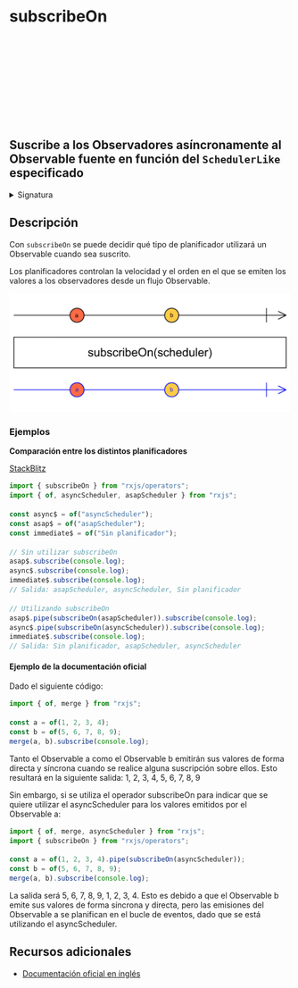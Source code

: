<div class="page-heading">

# subscribeOn

<a target="_blank" href="https://github.com/ReactiveX/rxjs/blob/master/src/internal/operators/subscribeOn.ts">
<svg>
  <use xlink:href="/assets/icons/github.svg#github"></use>
</svg>
</a>
</div>

<h2 class="subtitle"> Suscribe a los Observadores asíncronamente al Observable fuente en función del <code>SchedulerLike</code> especificado
</h2>

<details>
<summary>Signatura</summary>

### Firma

`subscribeOn<T>(scheduler: SchedulerLike, delay: number = 0): MonoTypeOperatorFunction<T>`

### Parámetros

<table>
<tr><td>scheduler</td><td>El <code>SchedulerLike</code> sobre el que llevar a cabo las acciones de suscripción.</td></tr>
<tr><td>delay</td><td>Opcional. El valor por defecto es 0.
Tipo: <code>number</code>.</td></tr>
</table>

### Retorna

`MonoTypeOperatorFunction<T>`: El Observable fuente modificado para que sus suscripciones ocurran en función del `SchedulerLike` especificado.

</details>

## Descripción

Con `subscribeOn` se puede decidir qué tipo de planificador utilizará un Observable cuando sea suscrito.

Los planificadores controlan la velocidad y el orden en el que se emiten los valores a los observadores desde un flujo Observable.

<img src="assets/images/marble-diagrams/utility/subscribeOn.png" alt="Diagrama de canicas del operador subscribeOn">

### Ejemplos

**Comparación entre los distintos planificadores**

<a target="_blank" href="https://stackblitz.com/edit/rxjs-subscribeon-1?file=index.ts">StackBlitz</a>

```javascript
import { subscribeOn } from "rxjs/operators";
import { of, asyncScheduler, asapScheduler } from "rxjs";

const async$ = of("asyncScheduler");
const asap$ = of("asapScheduler");
const immediate$ = of("Sin planificador");

// Sin utilizar subscribeOn
asap$.subscribe(console.log);
async$.subscribe(console.log);
immediate$.subscribe(console.log);
// Salida: asapScheduler, asyncScheduler, Sin planificador

// Utilizando subscribeOn
asap$.pipe(subscribeOn(asapScheduler)).subscribe(console.log);
async$.pipe(subscribeOn(asyncScheduler)).subscribe(console.log);
immediate$.subscribe(console.log);
// Salida: Sin planificador, asapScheduler, asyncScheduler
```

#### Ejemplo de la documentación oficial

Dado el siguiente código:

```javascript
import { of, merge } from "rxjs";

const a = of(1, 2, 3, 4);
const b = of(5, 6, 7, 8, 9);
merge(a, b).subscribe(console.log);
```

Tanto el Observable a como el Observable b emitirán sus valores de forma directa y síncrona cuando se realice alguna suscripción sobre ellos. Esto resultará en la siguiente salida: 1, 2, 3, 4, 5, 6, 7, 8, 9

Sin embargo, si se utiliza el operador subscribeOn para indicar que se quiere utilizar el asyncScheduler para los valores emitidos por el Observable a:

```javascript
import { of, merge, asyncScheduler } from "rxjs";
import { subscribeOn } from "rxjs/operators";

const a = of(1, 2, 3, 4).pipe(subscribeOn(asyncScheduler));
const b = of(5, 6, 7, 8, 9);
merge(a, b).subscribe(console.log);
```

La salida será 5, 6, 7, 8, 9, 1, 2, 3, 4. Esto es debido a que el Observable b emite sus valores de forma síncrona y directa, pero las emisiones del Observable a se planifican en el bucle de eventos, dado que se está utilizando el asyncScheduler.

## Recursos adicionales

- <a target="_blank" href="https://rxjs.dev/api/operators/subscribeOn">Documentación oficial en inglés</a>
